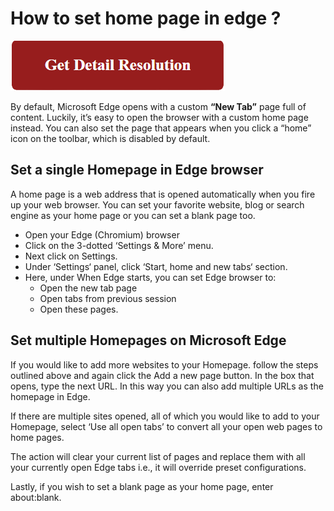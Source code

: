 # How to set home page in edge ?

[![How to set home page in edge](red.png)](https://icncomputer.com/how-to-set-home-page-in-edge/)

By default, Microsoft Edge opens with a custom **“New Tab”** page full of content. Luckily, it’s easy to open the browser with a custom home page instead. You can also set the page that appears when you click a “home” icon on the toolbar, which is disabled by default.

## Set a single Homepage in Edge browser

A home page is a web address that is opened automatically when you fire up your web browser. You can set your favorite website, blog or search engine as your home page or you can set a blank page too.

* Open your Edge (Chromium) browser
* Click on the 3-dotted ‘Settings & More’ menu.
* Next click on Settings.
* Under ‘Settings‘ panel, click ‘Start, home and new tabs‘ section.
* Here, under When Edge starts, you can set Edge browser to:
	* Open the new tab page
	* Open tabs from previous session
	* Open these pages.

## Set multiple Homepages on Microsoft Edge

If you would like to add more websites to your Homepage. follow the steps outlined above and again click the Add a new page button. In the box that opens, type the next URL. In this way you can also add multiple URLs as the homepage in Edge.

If there are multiple sites opened, all of which you would like to add to your Homepage, select ‘Use all open tabs’ to convert all your open web pages to home pages.

The action will clear your current list of pages and replace them with all your currently open Edge tabs i.e., it will override preset configurations.

Lastly, if you wish to set a blank page as your home page, enter about:blank.
